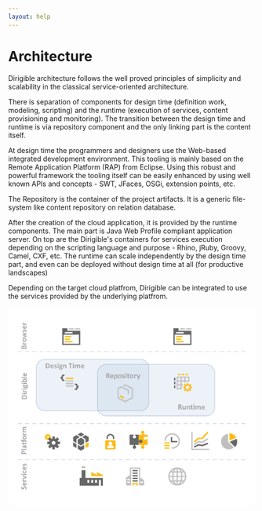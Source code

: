 ```yaml
---
layout: help
---
```


Architecture
===

Dirigible architecture follows the well proved principles of simplicity and scalability in the classical service-oriented architecture.

There is separation of components for design time (definition work, modeling, scripting) and the runtime (execution of services, content provisioning and monitoring).
The transition between the design time and runtime is via repository component and the only linking part is the content itself.

At design time the programmers and designers use the Web-based integrated development environment. This tooling is mainly based on the Remote Application Platform (RAP) from Eclipse. Using this robust and powerful framework the tooling itself can be easily enhanced by using well known APIs and concepts - SWT, JFaces, OSGi, extension points, etc.

The Repository is the container of the project artifacts. It is a generic file-system like content repository on relation database.

After the creation of the cloud application, it is provided by the runtime components. The main part is Java Web Profile compliant application server. On top are the Dirigible's containers for services execution depending on the scripting language and purpose - Rhino, jRuby, Groovy, Camel, CXF, etc. The runtime can scale independently by the design time part, and even can be deployed without design time at all (for productive landscapes)

Depending on the target cloud platfrom, Dirigible can be integrated to use the services provided by the underlying platfrom.

![Dirigible Components](images/architecture.png)


